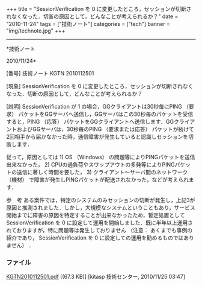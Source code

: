 ﻿+++
title = "SessionVerification を 0 に変更したところ，セッションが切断されなくなった．切断の原因として，どんなことが考えられるか？"
date = "2010-11-24"
tags = ["技術ノート"]
categories = ["tech"]
banner = "img/technote.jpg"
+++

-----------------------------------------------------------------------------------------------------------------------------

*技術ノート

2010/11/24*


[番号]
技術ノート KGTN 2010112501

[現象]
SessionVerification を 0
に変更したところ，セッションが切断されなくなった．切断の原因として，どんなことが考えられるか？

[説明]
SessionVerification が 1 の場合，GGクライアントは30秒毎にPING （要求）
パケットをGGサーバへ送信し，GGサーバはこの30秒毎のパケットを受信すると，PING
（応答）
パケットをGGクライアントへ送信します．GGクライアントおよびGGサーバは，30秒毎のPING
（要求または応答）
パケットが続けて2回相手から届かなかった時，通信障害が発生していると認識しセッションを切断します．

従って，原因としては 1) OS （Windows）
の問題等によりPINGパケットを送信出来なかった， 2)
CPUの過負荷やスワップアウトの多発等によりPINGパケットの送信に著しく時間を要した，
3) クライアント〜サーバ間のネットワーク （機材）
で障害が発生しPINGパケットが配送されなかった，などが考えられます．

参　考
ある案件では，特定のシステムのみセッションの切断が発生し，上記3が原因と推測されました．しかし，大規模なシステムということもあり，サービス開始までに障害の原因を特定することが出来なかったため，暫定処置として
SessionVerification を 0
に設定して運用を開始しました．既に半年以上運用されておりますが，特に問題等は発生しておりません
（注意： あくまでも事例の紹介であり， SessionVerification を 0
に設定しての運用を勧めるものではありません） ．


### ファイル

 
 


[KGTN2010112501.pdf](http://techreport.kitasp.net/attachments/download/402/KGTN2010112501.pdf)
 [(67.3 KB)] [kitasp 技術センター, 2010/11/25
03:47]


 


 

